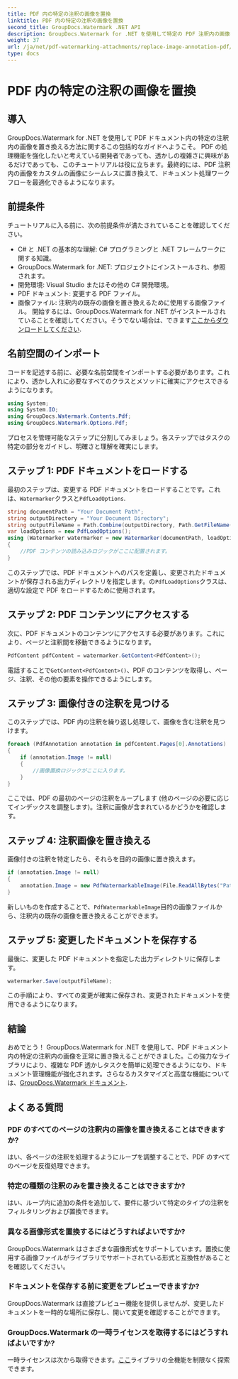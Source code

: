 ```yaml
---
title: PDF 内の特定の注釈の画像を置換
linktitle: PDF 内の特定の注釈の画像を置換
second_title: GroupDocs.Watermark .NET API
description: GroupDocs.Watermark for .NET を使用して特定の PDF 注釈内の画像を置き換える方法を学びます。この詳細なガイドでは、ドキュメントのロードから変更の保存までのすべてをカバーしています。
weight: 37
url: /ja/net/pdf-watermarking-attachments/replace-image-annotation-pdf/
type: docs
---
```

# PDF 内の特定の注釈の画像を置換

## 導入
GroupDocs.Watermark for .NET を使用して PDF ドキュメント内の特定の注釈内の画像を置き換える方法に関するこの包括的なガイドへようこそ。 PDF の処理機能を強化したいと考えている開発者であっても、透かしの複雑さに興味があるだけであっても、このチュートリアルは役に立ちます。最終的には、PDF 注釈内の画像をカスタムの画像にシームレスに置き換えて、ドキュメント処理ワークフローを最適化できるようになります。
## 前提条件
チュートリアルに入る前に、次の前提条件が満たされていることを確認してください。
- C# と .NET の基本的な理解: C# プログラミングと .NET フレームワークに関する知識。
- GroupDocs.Watermark for .NET: プロジェクトにインストールされ、参照されます。
- 開発環境: Visual Studio またはその他の C# 開発環境。
- PDF ドキュメント: 変更する PDF ファイル。
- 画像ファイル: 注釈内の既存の画像を置き換えるために使用する画像ファイル。
開始するには、GroupDocs.Watermark for .NET がインストールされていることを確認してください。そうでない場合は、できます[ここからダウンロードしてください](https://releases.groupdocs.com/Watermark/net/).
## 名前空間のインポート
コードを記述する前に、必要な名前空間をインポートする必要があります。これにより、透かし入れに必要なすべてのクラスとメソッドに確実にアクセスできるようになります。
```csharp
using System;
using System.IO;
using GroupDocs.Watermark.Contents.Pdf;
using GroupDocs.Watermark.Options.Pdf;
```
プロセスを管理可能なステップに分割してみましょう。各ステップではタスクの特定の部分をガイドし、明確さと理解を確実にします。
## ステップ 1: PDF ドキュメントをロードする
最初のステップは、変更する PDF ドキュメントをロードすることです。これは、`Watermarker`クラスと`PdfLoadOptions`.

```csharp
string documentPath = "Your Document Path";
string outputDirectory = "Your Document Directory";
string outputFileName = Path.Combine(outputDirectory, Path.GetFileName(documentPath));
var loadOptions = new PdfLoadOptions();
using (Watermarker watermarker = new Watermarker(documentPath, loadOptions))
{
    //PDF コンテンツの読み込みロジックがここに配置されます。
}
```
このステップでは、PDF ドキュメントへのパスを定義し、変更されたドキュメントが保存される出力ディレクトリを指定します。の`PdfLoadOptions`クラスは、適切な設定で PDF をロードするために使用されます。
## ステップ 2: PDF コンテンツにアクセスする
次に、PDF ドキュメントのコンテンツにアクセスする必要があります。これにより、ページと注釈間を移動できるようになります。

```csharp
PdfContent pdfContent = watermarker.GetContent<PdfContent>();
```
電話することで`GetContent<PdfContent>()`、PDF のコンテンツを取得し、ページ、注釈、その他の要素を操作できるようにします。
## ステップ 3: 画像付きの注釈を見つける
このステップでは、PDF 内の注釈を繰り返し処理して、画像を含む注釈を見つけます。

```csharp
foreach (PdfAnnotation annotation in pdfContent.Pages[0].Annotations)
{
    if (annotation.Image != null)
    {
        //画像置換ロジックがここに入ります。
    }
}
```
ここでは、PDF の最初のページの注釈をループします (他のページの必要に応じてインデックスを調整します)。注釈に画像が含まれているかどうかを確認します。
## ステップ 4: 注釈画像を置き換える
画像付きの注釈を特定したら、それらを目的の画像に置き換えます。

```csharp
if (annotation.Image != null)
{
    annotation.Image = new PdfWatermarkableImage(File.ReadAllBytes("Path to Your Image File"));
}
```
新しいものを作成することで、`PdfWatermarkableImage`目的の画像ファイルから、注釈内の既存の画像を置き換えることができます。
## ステップ 5: 変更したドキュメントを保存する
最後に、変更した PDF ドキュメントを指定した出力ディレクトリに保存します。

```csharp
watermarker.Save(outputFileName);
```
この手順により、すべての変更が確実に保存され、変更されたドキュメントを使用できるようになります。
## 結論
おめでとう！ GroupDocs.Watermark for .NET を使用して、PDF ドキュメント内の特定の注釈内の画像を正常に置き換えることができました。この強力なライブラリにより、複雑な PDF 透かしタスクを簡単に処理できるようになり、ドキュメント管理機能が強化されます。さらなるカスタマイズと高度な機能については、[GroupDocs.Watermark ドキュメント](https://tutorials.groupdocs.com/Watermark/net/).
## よくある質問
### PDF のすべてのページの注釈内の画像を置き換えることはできますか?
はい、各ページの注釈を処理するようにループを調整することで、PDF のすべてのページを反復処理できます。
### 特定の種類の注釈のみを置き換えることはできますか?
はい、ループ内に追加の条件を追加して、要件に基づいて特定のタイプの注釈をフィルタリングおよび置換できます。
### 異なる画像形式を置換するにはどうすればよいですか?
GroupDocs.Watermark はさまざまな画像形式をサポートしています。置換に使用する画像ファイルがライブラリでサポートされている形式と互換性があることを確認してください。
### ドキュメントを保存する前に変更をプレビューできますか?
GroupDocs.Watermark は直接プレビュー機能を提供しませんが、変更したドキュメントを一時的な場所に保存し、開いて変更を確認することができます。
### GroupDocs.Watermark の一時ライセンスを取得するにはどうすればよいですか?
一時ライセンスは次から取得できます。[ここ](https://purchase.groupdocs.com/temporary-license/)ライブラリの全機能を制限なく探索できます。
